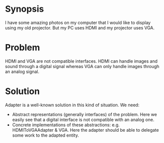 # Synopsis

I have some amazing photos on my computer that I would like to display using my old projector. But my PC uses HDMI and my projector uses VGA.

# Problem

HDMI and VGA are not compatible interfaces. HDMI can handle images and sound through a digital signal whereas VGA can only handle images through an analog signal.

# Solution

Adapter is a well-known solution in this kind of situation. We need:
    
  * Abstract representations (generally interfaces) of the problem. Here we easily see that a digital interface is not compatible with an analog one.
  * Concrete implementations of these abstractions: e.g. HDMIToVGAAdapter & VGA. Here the adapter should be able to delegate some work to the adapted entity.
